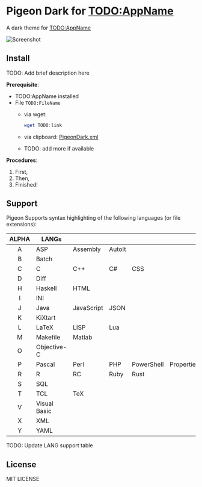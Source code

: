 # Pigeon Dark for [TODO:AppName](TODO:AppWebsite)

A dark theme for [TODO:AppName](TODO:AppWebsite)

![Screenshot](./screenshot.pngTODO:AddDemoPNG "TODO:Screnshot info: versioninfo, Date, Year")

## Install

TODO: Add brief description here

**Prerequisite**:

- TODO:AppName installed
- File `TODO:FileName`
  - via wget:  

    ```powershell
    wget TODO:link
    ```  

  - via clipboard: [PigeonDark.xml](./PigeonDark.xml)
  - TODO: add more if available

**Procedures**:

1. First,
1. Then,
1. Finished!

## Support

Pigeon Supports syntax highlighting of the following languages (or file extensions):

|ALPHA|LANGs|   |   |   |   |   |
|:---:|---|---|---|---|---|---|
|  A  | ASP | Assembly | AutoIt
|  B  | Batch |
|  C  | C | C++ | C# | CSS
|  D  | Diff |
|  H  | Haskell | HTML
|  I  | INI |
|  J  | Java |JavaScript|JSON
|  K  | KiXtart|
|  L  | LaTeX|LISP|Lua
|  M  | Makefile|Matlab
|  O  | Objective-C|
|  P  | Pascal|Perl|PHP|PowerShell|Properties|Python
|  R  | R|RC|Ruby|Rust
|  S  | SQL|
|  T  | TCL|TeX
|  V  | Visual Basic|
|  X  | XML|
|  Y  | YAML|

TODO: Update LANG support table

## License

MIT LICENSE
